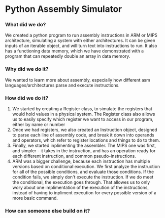 # Python Assembly Simulator

### What did we do?

We created a python program to run assembly instructions in ARM or MIPS architecture, simulating a system with either architectures. It can be given inputs of an iterable object, and will turn text into instructions to run. It also has a functioning data memory, which we have demonstrated with a program that can repeatedly double an array in data memory.

### Why did we do it?

We wanted to learn more about assembly, especially how different asm languages/architectures parse and execute instructions.

### How did we do it?

1. We started by creating a Register class, to simulate the registers that would hold values in a physical system. The Register class also allows us to easily specify which register we want to access in our program, either by name or number
2. Once we had registers, we also created an Instruction object, designed to parse each line of assembly code, and break it down into operands and operators, which refer to register locations and things to do to them.
3. Finally, we started inplimenting the assembler. The MIPS one was first, and simpler - it takes in the instruction, and has an operation ready for each different instruction, and common pseudo-instructions.
4. ARM was a bigger challenge, because each instruction has multiple versions based on conditional execution. We first analyze the instruction for all of the possible conditions, and evaluate those conditions. If the condition fails, we simply don't execute the instruction. If we do meet the conditional, the execution goes through. That allowes us to only wory about one implimentation of the execution of the instructions, instead of having to inpliment execution for every possible version of a more basic command.

### How can someone else build on it?


